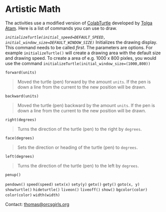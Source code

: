 # Artistic Math

The activities use a modified version of [ColabTurtle](https://github.com/tolgaatam/ColabTurtle) developed by [Tolga Atam](https://github.com/tolgaatam). Here is a list of commands you can use to draw.

*`initializeTurtle(initial_speed=DEFAULT_SPEED, initial_window_size=DEFAULT_WINDOW_SIZE)`* Initializes the drawing display. This command needs to be called *first*. The parameters are options. For example `initializeTurtle()` will create a drawing area with the default size and drawing speed. To create a area of e.g. 1000 x 800 pixles, you would use the command `initializeTurtle(initial_window_size=(1000,800))`

`forward(units)`

>Moved the turtle (pen) forward by the amount `units`. If the pen is down a line from the current to the new position will be drawn.


`backward(units)`

>Moved the turtle (pen) backward by the amount `units`. If the pen is down a line from the current to the new position will be drawn.

`right(degrees)`

>Turns the direction of the turtle (pen) to the right by `degrees`.

`face(degrees)`

>Sets the direction or heading  of the turtle (pen) to `degrees`.

`left(degrees)`

>Turns the direction of the turtle (pen) to the left by `degrees`.

`penup()`



`pendown()`
`speed(speed)`
`setx(x)`
`sety(y)`
`getx()`
`gety()`
`goto(x, y)`
`showturtle()`
`hideturtle()`
`liveon()`
`liveoff()`
`show()`
`bgcolor(color)`
`color(color)`
`width(width)`

Contact: [thomas@orcsgirls.org](mailto:thomas@orcsgirls.org)
